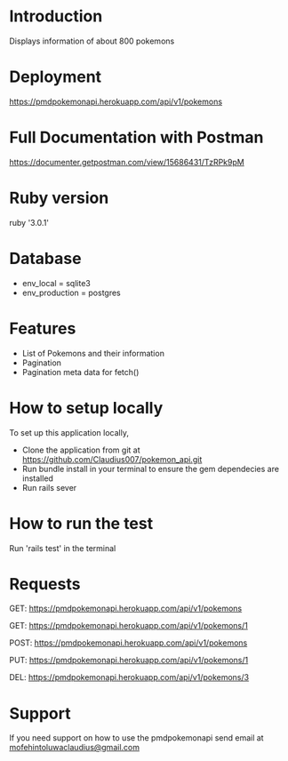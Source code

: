 
# Introduction

Displays information of about 800 pokemons

# Deployment

<https://pmdpokemonapi.herokuapp.com/api/v1/pokemons>

# Full Documentation with Postman

<https://documenter.getpostman.com/view/15686431/TzRPk9pM>

# Ruby version

ruby '3.0.1'

# Database

- env_local = sqlite3
- env_production = postgres

# Features

- List of Pokemons and their information
- Pagination
- Pagination meta data for fetch()

# How to setup locally

To set up this application locally,

- Clone the application from git at <https://github.com/Claudius007/pokemon_api.git>
- Run bundle install in your terminal to ensure the gem dependecies are installed
- Run rails sever

# How to run the test

Run 'rails test' in the terminal

# Requests

GET: <https://pmdpokemonapi.herokuapp.com/api/v1/pokemons>

GET: <https://pmdpokemonapi.herokuapp.com/api/v1/pokemons/1>

POST: <https://pmdpokemonapi.herokuapp.com/api/v1/pokemons>

PUT: <https://pmdpokemonapi.herokuapp.com/api/v1/pokemons/1>

DEL: <https://pmdpokemonapi.herokuapp.com/api/v1/pokemons/3>

# Support

If you need support on how to use the pmdpokemonapi send email at mofehintoluwaclaudius@gmail.com

